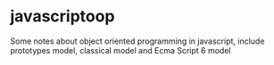 # javascriptoop
Some notes about object oriented programming in javascript, include prototypes model, classical model and Ecma Script 6 model
